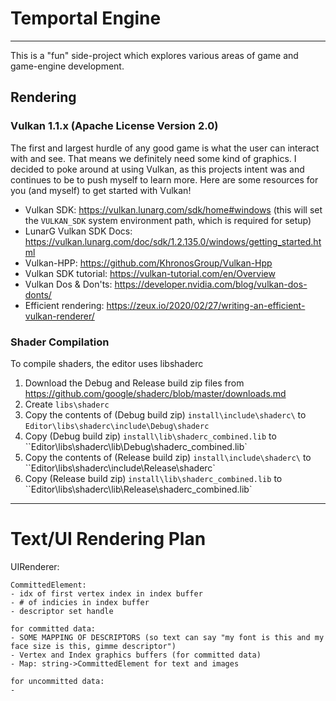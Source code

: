 # Temportal Engine
-----

This is a "fun" side-project which explores various areas of game and game-engine development.

## Rendering

### Vulkan 1.1.x (Apache License Version 2.0)

The first and largest hurdle of any good game is what the user can interact with and see. That means we definitely need some kind of graphics.
I decided to poke around at using Vulkan, as this projects intent was and continues to be to push myself to learn more.
Here are some resources for you (and myself) to get started with Vulkan!
- Vulkan SDK: https://vulkan.lunarg.com/sdk/home#windows (this will set the `VULKAN_SDK` system environment path, which is required for setup)
- LunarG Vulkan SDK Docs: https://vulkan.lunarg.com/doc/sdk/1.2.135.0/windows/getting_started.html
- Vulkan-HPP: https://github.com/KhronosGroup/Vulkan-Hpp
- Vulkan SDK tutorial: https://vulkan-tutorial.com/en/Overview
- Vulkan Dos & Don'ts: https://developer.nvidia.com/blog/vulkan-dos-donts/
- Efficient rendering: https://zeux.io/2020/02/27/writing-an-efficient-vulkan-renderer/

### Shader Compilation

To compile shaders, the editor uses libshaderc

1. Download the Debug and Release build zip files from https://github.com/google/shaderc/blob/master/downloads.md
2. Create `libs\shaderc`
3. Copy the contents of (Debug build zip) `install\include\shaderc\` to `Editor\libs\shaderc\include\Debug\shaderc`
4. Copy (Debug build zip) `install\lib\shaderc_combined.lib` to ``Editor\libs\shaderc\lib\Debug\shaderc_combined.lib`
5. Copy the contents of (Release build zip) `install\include\shaderc\` to ``Editor\libs\shaderc\include\Release\shaderc`
6. Copy (Release build zip) `install\lib\shaderc_combined.lib` to ``Editor\libs\shaderc\lib\Release\shaderc_combined.lib`

---
# Text/UI Rendering Plan

UIRenderer:
	
	CommittedElement:
	- idx of first vertex index in index buffer
	- # of indicies in index buffer
	- descriptor set handle

	for committed data:
	- SOME MAPPING OF DESCRIPTORS (so text can say "my font is this and my face size is this, gimme descriptor")
	- Vertex and Index graphics buffers (for committed data)
	- Map: string->CommittedElement for text and images

	for uncommitted data:
	- 
